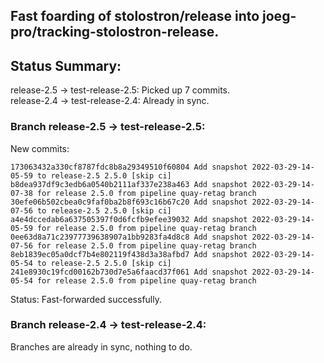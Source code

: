 ## Fast foarding of stolostron/release into joeg-pro/tracking-stolostron-release.

## Status Summary:

release-2.5 -> test-release-2.5: Picked up 7 commits.  
release-2.4 -> test-release-2.4: Already in sync.  

### Branch release-2.5 -> test-release-2.5:

New commits:

```
173063432a330cf8787fdc8b8a29349510f60804 Add snapshot 2022-03-29-14-05-59 to release-2.5 2.5.0 [skip ci]
b8dea937df9c3edb6a0540b2111af337e238a463 Add snapshot 2022-03-29-14-07-38 for release 2.5.0 from pipeline quay-retag branch
30efe06b502cbea0c9faf0ba2b8f693c16b67c20 Add snapshot 2022-03-29-14-07-56 to release-2.5 2.5.0 [skip ci]
a4e4dccedab6a637505397f0d6fcfb9efee39032 Add snapshot 2022-03-29-14-05-59 for release 2.5.0 from pipeline quay-retag branch
0ee63d8a71c23977739638907a1bb9283fa4d8c8 Add snapshot 2022-03-29-14-07-56 for release 2.5.0 from pipeline quay-retag branch
8eb1839ec05a0dcf7b4e802119f438d3a38afbd7 Add snapshot 2022-03-29-14-05-54 to release-2.5 2.5.0 [skip ci]
241e8930c19fcd00162b730d7e5a6faacd37f061 Add snapshot 2022-03-29-14-05-54 for release 2.5.0 from pipeline quay-retag branch
```

Status: Fast-forwarded successfully.

### Branch release-2.4 -> test-release-2.4:

Branches are already in sync, nothing to do.
